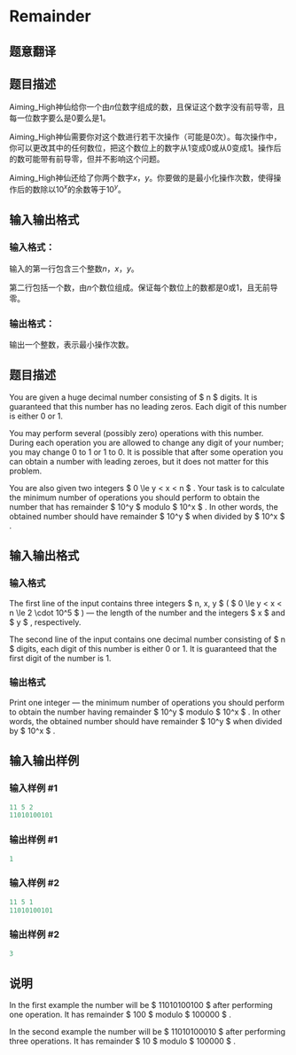 # Remainder

## 题意翻译

## 题目描述

Aiming_High神仙给你一个由$n$位数字组成的数，且保证这个数字没有前导零，且每一位数字要么是$0$要么是$1$。

Aiming_High神仙需要你对这个数进行若干次操作（可能是$0$次）。每次操作中，你可以更改其中的任何数位，把这个数位上的数字从$1$变成$0$或从$0$变成$1$。操作后的数可能带有前导零，但并不影响这个问题。

Aiming_High神仙还给了你两个数字$x$，$y$。你要做的是最小化操作次数，使得操作后的数除以$10^x$的余数等于$10^y$。

## 输入输出格式

### 输入格式：

输入的第一行包含三个整数$n$，$x$，$y$。

第二行包括一个数，由$n$个数位组成。保证每个数位上的数都是$0$或$1$，且无前导零。

### 输出格式：

输出一个整数，表示最小操作次数。

## 题目描述

You are given a huge decimal number consisting of $ n $ digits. It is guaranteed that this number has no leading zeros. Each digit of this number is either 0 or 1.

You may perform several (possibly zero) operations with this number. During each operation you are allowed to change any digit of your number; you may change 0 to 1 or 1 to 0. It is possible that after some operation you can obtain a number with leading zeroes, but it does not matter for this problem.

You are also given two integers $ 0 \le y < x < n $ . Your task is to calculate the minimum number of operations you should perform to obtain the number that has remainder $ 10^y $ modulo $ 10^x $ . In other words, the obtained number should have remainder $ 10^y $ when divided by $ 10^x $ .

## 输入输出格式

### 输入格式

The first line of the input contains three integers $ n, x, y $ ( $ 0 \le y < x < n \le 2 \cdot 10^5 $ ) — the length of the number and the integers $ x $ and $ y $ , respectively.

The second line of the input contains one decimal number consisting of $ n $ digits, each digit of this number is either 0 or 1. It is guaranteed that the first digit of the number is 1.

### 输出格式

Print one integer — the minimum number of operations you should perform to obtain the number having remainder $ 10^y $ modulo $ 10^x $ . In other words, the obtained number should have remainder $ 10^y $ when divided by $ 10^x $ .

## 输入输出样例

### 输入样例 #1

```cpp
11 5 2
11010100101

```
### 输出样例 #1

```cpp
1

```
### 输入样例 #2

```cpp
11 5 1
11010100101

```
### 输出样例 #2

```cpp
3

```
## 说明

In the first example the number will be $ 11010100100 $ after performing one operation. It has remainder $ 100 $ modulo $ 100000 $ .

In the second example the number will be $ 11010100010 $ after performing three operations. It has remainder $ 10 $ modulo $ 100000 $ .


